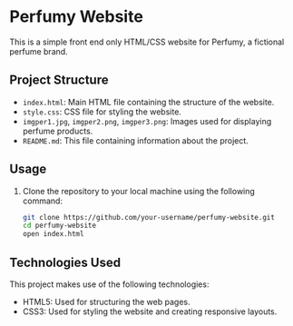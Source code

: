 # Perfumy Website

This is a simple front end only HTML/CSS website for Perfumy, a fictional perfume brand.

## Project Structure

- `index.html`: Main HTML file containing the structure of the website.
- `style.css`: CSS file for styling the website.
- `imgper1.jpg`, `imgper2.png`, `imgper3.png`: Images used for displaying perfume products.
- `README.md`: This file containing information about the project.

## Usage

1. Clone the repository to your local machine using the following command:

   ```bash
   git clone https://github.com/your-username/perfumy-website.git
   cd perfumy-website
   open index.html
   ```

## Technologies Used

This project makes use of the following technologies:

- HTML5: Used for structuring the web pages.
- CSS3: Used for styling the website and creating responsive layouts.
